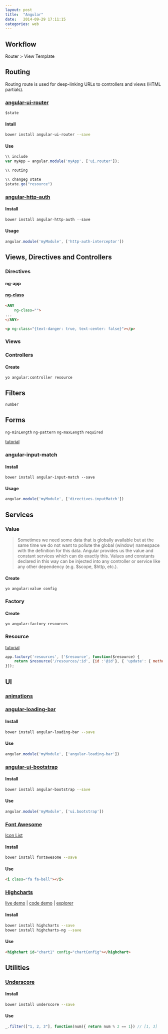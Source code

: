 ```yaml
---
layout: post
title:  "Angular"
date:   2014-09-29 17:11:15
categories: web 
---
```


## Workflow

Router > View Template

## Routing

Routing route is used for deep-linking URLs to controllers and views (HTML partials).

### [angular-ui-router](http://angular-ui.github.io/ui-router/site/#/api/ui.router)

`$state`


#### Intall

```sh
bower install angular-ui-router --save
```

#### Use

```js
\\ include
var myApp = angular.module('myApp', ['ui.router']);

\\ routing

\\ changeg state
$state.go("resource")
```

### [angular-http-auth](http://ngmodules.org/modules/http-auth-interceptor)

#### Install

```js
bower install angular-http-auth --save
```

#### Usage

```javascript
angular.module('myModule', ['http-auth-interceptor'])
```

## Views, Directives and Controllers

### Directives  

#### ng-app

#### [ng-class](https://docs.angularjs.org/api/ng/directive/ngClass)

```html
<ANY
	ng-class="">
...
</ANY>

<p ng-class="{text-danger: true, text-center: false}"></p>
```
### Views

### Controllers 

#### Create

```
yo angular:controller resource
```

## Filters


`number`

## Forms 

`ng-minLength` `ng-pattern` `ng-maxLength` `required`

[tutorial](http://scotch.io/tutorials/javascript/angularjs-form-validation)

### angular-input-match

#### Install

```
bower install angular-input-match --save
```

#### Usage

```javascript
angular.module('myModule', ['directives.inputMatch'])
```

## Services

### Value

> Sometimes we need some data that is globally available but at the same time we do not want to pollute the global (window) namespace with the definition for this data. Angular provides us the value and constant services which can do exactly this. Values and constants declared in this way can be injected into any controller or service like any other dependency (e.g. $scope, $http, etc.).

#### Create 

```
yo angular:value config 
```

### Factory

#### Create 

```
yo angular:factory resources
```

### Resource

[tutorial](http://www.sitepoint.com/creating-crud-app-minutes-angulars-resource/)

```javascript
app.factory('resources', ['$resource', function($resource) {
	return $resource('/resources/:id', {id :'@id'}, { 'update': { method:'PUT' } });
}]);
```

## UI

### [animations](https://docs.angularjs.org/guide/animations)
 
### [angular-loading-bar](http://chieffancypants.github.io/angular-loading-bar/)

#### Install

```sh
bower install angular-loading-bar --save
```

#### Use 

```javascript
angular.module('myModule', ['angular-loading-bar'])
```

### [angular-ui-bootstrap](http://angular-ui.github.io/bootstrap/)

#### Install

```sh
bower install angular-bootstrap --save
```

#### Use 

```js
angular.module('myModule', ['ui.bootstrap'])
```

### [Font Awesome](http://fortawesome.github.io/Font-Awesome/)

[Icon List](http://fortawesome.github.io/Font-Awesome/icons)

#### Install

```sh
bower install fontawesome --save
```

#### Use

```html
<i class="fa fa-bell"></i>
```

### [Highcharts](https://github.com/pablojim/highcharts-ng)

[live demo](http://www.highcharts.com/demo) | [code demo](http://jsfiddle.net/pablojim/Cp73s/) | [explorer](http://pablojim.github.io/highcharts-ng/examples/example.html)

#### Install

```sh
bower install highcharts --save
bower install highcharts-ng --save
```

#### Use

```html
<highchart id="chart1" config="chartConfig"></highchart>
```

## Utilities

### [Underscore](http://underscorejs.org/)

#### Install

```sh
bower install underscore --save
```

#### Use

```js
_.filter(["1, 2, 3"], function(num){ return num % 2 == 1}) // [1, 3]
```
